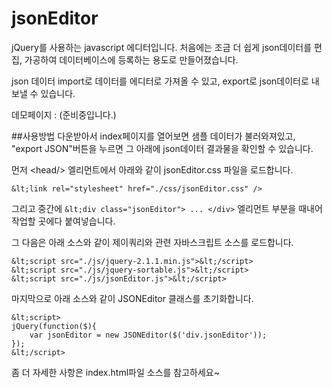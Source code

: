 jsonEditor
==========

jQuery를 사용하는 javascript 에디터입니다.
처음에는 조금 더 쉽게 json데이터를 편집, 가공하여 데이터베이스에 등록하는 용도로 만들어졌습니다.

json 데이터 import로 데이터를 에디터로 가져올 수 있고, export로 json데이터로 내보낼 수 있습니다.

데모페이지 : (준비중입니다.)


##사용방법
다운받아서 index페이지를 열어보면 샘플 데이터가 불러와져있고, "export JSON"버튼을 누르면 그 아래에 json데이터 결과물을 확인할 수 있습니다.

먼저 &lt;head/> 엘리먼트에서 아래와 같이 jsonEditor.css 파일을 로드합니다.
```
&lt;link rel="stylesheet" href="./css/jsonEditor.css" />
```

그리고 중간에 `&lt;div class="jsonEditor"> ... </div>` 엘리먼트 부분을 때내어 작업할 곳에다 붙여넣습니다.

그 다음은 아래 소스와 같이 제이쿼리와 관련 자바스크립트 소스를 로드합니다.
```
&lt;script src="./js/jquery-2.1.1.min.js">&lt;/script>
&lt;script src="./js/jquery-sortable.js">&lt;/script>
&lt;script src="./js/jsonEditor.js">&lt;/script>
```

마지막으로 아래 소스와 같이 JSONEditor 클래스를 초기화합니다.
```
&lt;script>
jQuery(function($){
	var jsonEditor = new JSONEditor($('div.jsonEditor'));
});
&lt;/script>
```

좀 더 자세한 사항은 index.html파일 소스를 참고하세요~
